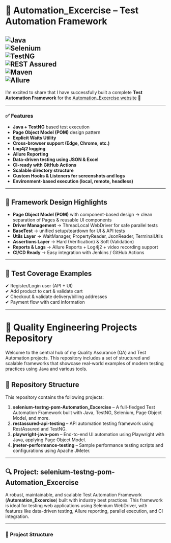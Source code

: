 # 🚀 Automation_Excercise – Test Automation Framework  

![Java](https://img.shields.io/badge/Java-21-orange?logo=java&logoColor=white)  
![Selenium](https://img.shields.io/badge/Selenium-WebDriver-brightgreen?logo=selenium&logoColor=white)  
![TestNG](https://img.shields.io/badge/TestNG-Framework-blueviolet)  
![REST Assured](https://img.shields.io/badge/REST%20Assured-API%20Testing-yellowgreen)  
![Maven](https://img.shields.io/badge/Maven-Build%20Tool-red?logo=apachemaven)  
![Allure](https://img.shields.io/badge/Allure-Reports-ff69b4)  
---

I’m excited to share that I have successfully built a complete **Test Automation Framework** for the [Automation_Excercise website](https://automationexercise.com) 🎉  

---

### ✅ Features

- **Java + TestNG** based test execution  
- **Page Object Model (POM)** design pattern  
- **Explicit Waits Utility**  
- **Cross-browser support (Edge, Chrome, etc.)**  
- **Log4j2 logging**  
- **Allure Reporting**  
- **Data-driven testing using JSON & Excel**  
- **CI-ready with GitHub Actions**  
- **Scalable directory structure**  
- **Custom Hooks & Listeners for screenshots and logs**  
- **Environment-based execution (local, remote, headless)**  

---

## 📂 Framework Design Highlights
- **Page Object Model (POM)** with component-based design → clean separation of Pages & reusable UI components  
- **Driver Management** → ThreadLocal WebDriver for safe parallel tests  
- **BaseTest** → unified setup/teardown for UI & API tests  
- **Utils Layer** → WaitManager, PropertyReader, JsonReader, TerminalUtils  
- **Assertions Layer** → Hard (Verification) & Soft (Validation)  
- **Reports & Logs** → Allure Reports + Log4j2 + video recording support  
- **CI/CD Ready** → Easy integration with Jenkins / GitHub Actions  

---

## 🧪 Test Coverage Examples
✔ Register/Login user (API + UI)  
✔ Add product to cart & validate cart  
✔ Checkout & validate delivery/billing addresses  
✔ Payment flow with card information  

---

# 🧪 Quality Engineering Projects Repository  

Welcome to the central hub of my Quality Assurance (QA) and Test Automation projects. This repository includes a set of structured and scalable frameworks that showcase real-world examples of modern testing practices using Java and various tools.  

## 📁 Repository Structure  

This repository contains the following projects:  

1. **selenium-testng-pom-Automation_Excercise** – A full-fledged Test Automation Framework built with Java, TestNG, Selenium, Page Object Model, and more.  
2. **restassured-api-testing** – API automation testing framework using RestAssured and TestNG.  
3. **playwright-java-pom** – End-to-end UI automation using Playwright with Java, applying Page Object Model.  
4. **jmeter-performance-testing** – Sample performance testing scripts and configurations using Apache JMeter.  

---

## 🔍 Project: selenium-testng-pom-Automation_Excercise  

A robust, maintainable, and scalable Test Automation Framework (**Automation_Excercise**) built with industry best practices. This framework is ideal for testing web applications using Selenium WebDriver, with features like data-driven testing, Allure reporting, parallel execution, and CI integration.  

---

### 🧱 Project Structure  

